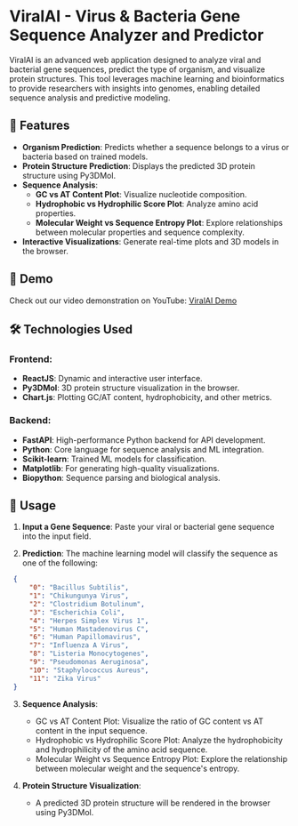 # ViralAI - Virus & Bacteria Gene Sequence Analyzer and Predictor

ViralAI is an advanced web application designed to analyze viral and bacterial gene sequences, predict the type of organism, and visualize protein structures. This tool leverages machine learning and bioinformatics to provide researchers with insights into genomes, enabling detailed sequence analysis and predictive modeling.

## 🚀 Features
- **Organism Prediction**: Predicts whether a sequence belongs to a virus or bacteria based on trained models.
- **Protein Structure Prediction**: Displays the predicted 3D protein structure using Py3DMol.
- **Sequence Analysis**: 
  - **GC vs AT Content Plot**: Visualize nucleotide composition.
  - **Hydrophobic vs Hydrophilic Score Plot**: Analyze amino acid properties.
  - **Molecular Weight vs Sequence Entropy Plot**: Explore relationships between molecular properties and sequence complexity.
- **Interactive Visualizations**: Generate real-time plots and 3D models in the browser.

## 🎥 Demo
Check out our video demonstration on YouTube: [ViralAI Demo](https://youtu.be/QRQzjd0yQOg)

## 🛠️ Technologies Used
### Frontend:
- **ReactJS**: Dynamic and interactive user interface.
- **Py3DMol**: 3D protein structure visualization in the browser.
- **Chart.js**: Plotting GC/AT content, hydrophobicity, and other metrics.

### Backend:
- **FastAPI**: High-performance Python backend for API development.
- **Python**: Core language for sequence analysis and ML integration.
- **Scikit-learn**: Trained ML models for classification.
- **Matplotlib**: For generating high-quality visualizations.
- **Biopython**: Sequence parsing and biological analysis.

## 🧪 Usage

1. **Input a Gene Sequence**:
   Paste your viral or bacterial gene sequence into the input field.

2. **Prediction**:
   The machine learning model will classify the sequence as one of the following:

  ```json
   {
       "0": "Bacillus Subtilis",
       "1": "Chikungunya Virus",
       "2": "Clostridium Botulinum",
       "3": "Escherichia Coli",
       "4": "Herpes Simplex Virus 1",
       "5": "Human Mastadenovirus C",
       "6": "Human Papillomavirus",
       "7": "Influenza A Virus",
       "8": "Listeria Monocytogenes",
       "9": "Pseudomonas Aeruginosa",
       "10": "Staphylococcus Aureus",
       "11": "Zika Virus"
   }
```
3. **Sequence Analysis**:
    - GC vs AT Content Plot: Visualize the ratio of GC content vs AT content in the input sequence.
    - Hydrophobic vs Hydrophilic Score Plot: Analyze the hydrophobicity and hydrophilicity of the amino acid sequence.
    - Molecular Weight vs Sequence Entropy Plot: Explore the relationship between molecular weight and the sequence's entropy.

4. **Protein Structure Visualization**:
    - A predicted 3D protein structure will be rendered in the browser using Py3DMol.
